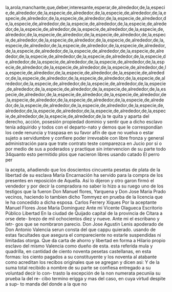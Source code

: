 la,arola,manchante,que,deber,interesante,esperar,de,alrededor,de,la,especie,de,alrededor,de,la,especie,de,alrededor,de,la,especie,de,alrededor,de,la,especie,de,alrededor,de,la,especie,de,alrededor,de,la,especie,de,alrededor,de,la,especie,de,alrededor,de,la,especie,de,alrededor,de,la,especie,de,alrededor,de,la,especie,de,alrededor,de,la,especie,de,alrededor,de,la,especie,de,alrededor,de,la,especie,de,alrededor,de,la,especie,de,alrededor,de,la,especie,de,alrededor,de,la,especie,de,alrededor,de,la,especie,de,alrededor,de,la,especie,de,alrededor,de,la,especie,de,alrededor,de,la,especie,de,alrededor,de,la,especie,de,alrededor,de,la,especie,de,alrededor,de,la,especie,de,alrededor,de,la,especie,de,alrededor,de,la,especie,de,alrededor,de,la,especie,de,alrededor,de,la,especie,de,alrededor,de,la,especie,de,alrededor,de,la,especie,de,alrededor,de,la,especie,de,alrededor,de,la,especie,de,alrededor,de,la,especie,de,alrededor,de,la,especie,de,alrededor,de,la,especie,de,alrededor,de,la,especie,de,alrededor,de,la,especie,de,alrededor,de,la,especie,de,alrededor,de,la,especie,de,alrededor,de,la,especie,de,alrededor,de,la,especie,de,alrededor,de,la,especie,de,alrededor,de,la,especie,de,alrededor,de,la,especie,de,alrededor,de,la,especie,de,alrededor,de,la,especie,de,alrededor,de,la,especie,de,alrededor,de,la,especie,de,alrededor,de,la,especie,de,alrededor,de,la,especie,de,alrededor,de,la,especie,de,alrededor,de,la,especie,de,alrededor,de,la,especie,de,alrededor,de,la,especie,de,alrededor,de,la,especie,de,alrededor,de,la,especie,de,alrededor,de,la
te quita y aparta del derecho, acción, posesión propiedad dominio y sentir que a dicho esclavo tenía adquirido y todos con el departo-nato y demos que le correspondían los cede renuncia y traspasa en su favor afín de que no vuelva o estar sujeto a servidumbre y
confiere poder irrevoable con libre fronza y general administración para que trate contrato teste comparezca en Jucio por si o por medio de sus a poderados y practique sin intervencion de su parte todo 34quanto esto permitido plos que nacieron libres usando catado
El perro per

la acepta, añadiendo que los doscientos cincuenta pesetas de plata de la libertad de su esclava María Encarnación ha servido para la compra de los presentes en reposición de Aquella. Así lo dijeron y otro garon firmó el vendedor y por decir la compradora no saber lo hizo
a su ruego uno de los testigos que la fueron Don Manuel flores, Yarquena y Don Jose Maria Prado vecinos, haciendo lo tambien dicho Tommyez en prueba de la licencia que le ha concedido a dicha esposa.
Carlos Ferrery Xiques
Por la aceptante Manuel Flores
Jose Maria Dominguez
Ante mi Vicente Olagueca
Escritorio Público
Libertad
En la ciudad de Quijado capital de la provincia de Cítara a orse dete- brezo de mil ochocientos diez y nueve. Ante mi el escribano y letr- gos que se nombraron parecio. Don Jose Agustin Lenis apoderado de Don Antonio Valencia serun consta del que cappu quierado.
usando de estas facultades que asegura el compareciente no estarle suspendidas ni limitadas otorga. Que da carta de ahorro y libertad en forma a Hilario propio esclavo del mismo Valencia como dueño de esta.
esta referida mula y quadrilla, en cantidad de ciento noventa pesetas castellanas, en esta formas: los ciento pagados a su constituyente y los noventa al atabante como acreditan los recibos originales que se agregan y dicen asi: Y de la suma total recibido a nombre de
su parte se confiesa entregado a su voluntad decir lo con- trasto la excepción de la non numerata pecuniia su prueba la del re- cibo termino erigga y mas del caso, en cuya virtud despite a sup- to manda del donde a la que no